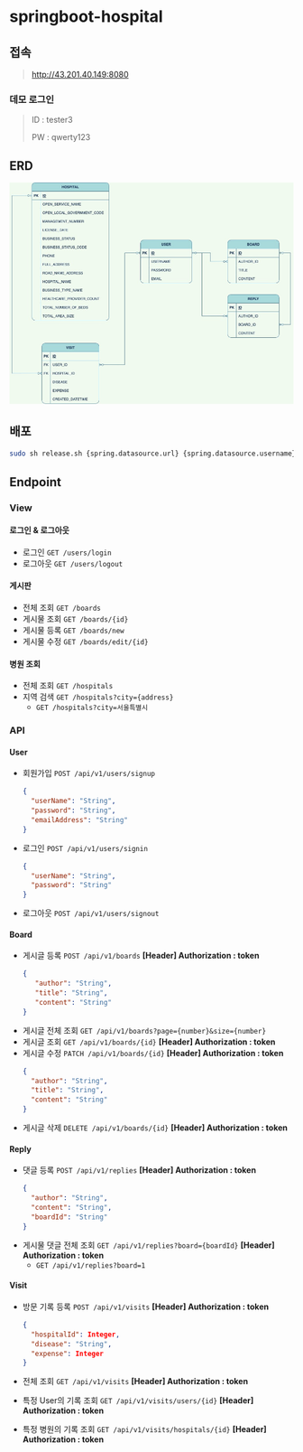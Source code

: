 # springboot-hospital

## 접속

> http://43.201.40.149:8080

### 데모 로그인

> ID : tester3
>
> PW : qwerty123

## ERD

![ERD](/ERD.jpg)

## 배포

```bash
sudo sh release.sh {spring.datasource.url} {spring.datasource.username} {spring.datasource.password} {util.jwt.secret}
```

## Endpoint

### View

#### 로그인 & 로그아웃

+ 로그인 `GET /users/login`
+ 로그아웃 `GET /users/logout`

#### 게시판

+ 전체 조회 `GET /boards`
+ 게시물 조회 `GET /boards/{id}`
+ 게시물 등록 `GET /boards/new`
+ 게시물 수정 `GET /boards/edit/{id}`

#### 병원 조회

+ 전체 조회 `GET /hospitals`
+ 지역 검색 `GET /hospitals?city={address}`
    + `GET /hospitals?city=서울특별시`

### API

#### User

+ 회원가입 `POST /api/v1/users/signup`
  ```json
  {
    "userName": "String",
    "password": "String",
    "emailAddress": "String"
  }
  ```
+ 로그인 `POST /api/v1/users/signin`
  ```json
  {
    "userName": "String",
    "password": "String"
  }
  ```
+ 로그아웃 `POST /api/v1/users/signout`

#### Board

+ 게시글 등록 `POST /api/v1/boards` **[Header] Authorization : token**
  ```json
  {
     "author": "String", 
     "title": "String",
     "content": "String" 
  }
  ```
+ 게시글 전체 조회 `GET /api/v1/boards?page={number}&size={number}`
+ 게시글 조회 `GET /api/v1/boards/{id}` **[Header] Authorization : token**
+ 게시글 수정 `PATCH /api/v1/boards/{id}` **[Header] Authorization : token**
  ```json
  {
    "author": "String", 
    "title": "String",
    "content": "String" 
  }
  ```
+ 게시글 삭제 `DELETE /api/v1/boards/{id}` **[Header] Authorization : token**

#### Reply

+ 댓글 등록 `POST /api/v1/replies` **[Header] Authorization : token**
  ```json
  {
    "author": "String",
    "content": "String",
    "boardId": "String"
  }
  ```
+ 게시물 댓글 전체 조회 `GET /api/v1/replies?board={boardId}` **[Header] Authorization : token**
  + `GET /api/v1/replies?board=1`

#### Visit

+ 방문 기록 등록 `POST /api/v1/visits` **[Header] Authorization : token**
  ```json
  {
    "hospitalId": Integer,
    "disease": "String",
    "expense": Integer
  }
  ```

+ 전체 조회 `GET /api/v1/visits` **[Header] Authorization : token**
+ 특정 User의 기록 조회 `GET /api/v1/visits/users/{id}` **[Header] Authorization : token**
+ 특정 병원의 기록 조회 `GET /api/v1/visits/hospitals/{id}` **[Header] Authorization : token**